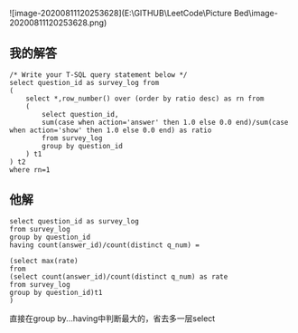 ![image-20200811120253628](E:\GITHUB\LeetCode\Picture Bed\image-20200811120253628.png)

## 我的解答

```mssql
/* Write your T-SQL query statement below */
select question_id as survey_log from
( 
    select *,row_number() over (order by ratio desc) as rn from
    (
        select question_id,
        sum(case when action='answer' then 1.0 else 0.0 end)/sum(case when action='show' then 1.0 else 0.0 end) as ratio
        from survey_log 
        group by question_id
    ) t1
) t2
where rn=1
```

## 他解

```mssql
select question_id as survey_log
from survey_log
group by question_id
having count(answer_id)/count(distinct q_num) =

(select max(rate)
from 
(select count(answer_id)/count(distinct q_num) as rate
from survey_log
group by question_id)t1
)
```

直接在group by...having中判断最大的，省去多一层select

